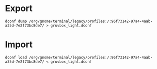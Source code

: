 

# Export 

```
dconf dump /org/gnome/terminal/legacy/profiles:/:96f73142-97a4-4aab-a35d-7e2f73bc8de7/ > gruvbox_light.dconf
```

# Import

```
dconf load /org/gnome/terminal/legacy/profiles:/:96f73142-97a4-4aab-a35d-7e2f73bc8de7/ < gruvbox_light.dconf
```

